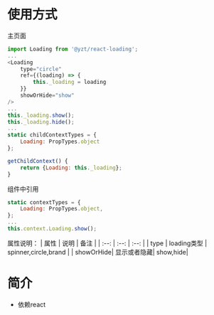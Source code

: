 # 使用方式

主页面
```javascript
import Loading from '@yzt/react-loading';
...
<Loading 
    type="circle" 
    ref={(loading) => {
        this._loading = loading
    }}
    showOrHide="show"
/>
...
this._loading.show();
this._loading.hide();
...
static childContextTypes = {
    Loading: PropTypes.object
};

getChildContext() {
    return {Loading: this._loading};
}

```

组件中引用
```javascript
static contextTypes = {
    Loading: PropTypes.object,
};
...
this.context.Loading.show();

```
属性说明：
|   属性  |  说明   |  备注  |
| :--:    | :--:   | :--:   |
|  type   |  loading类型   |  spinner,circle,brand   |
| showOrHide| 显示或者隐藏| show,hide|


# 简介
* 依赖react

